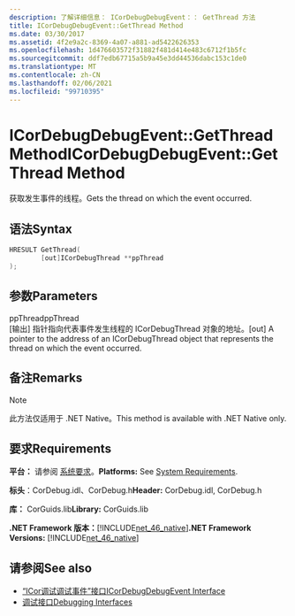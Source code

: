 ```yaml
---
description: 了解详细信息： ICorDebugDebugEvent：： GetThread 方法
title: ICorDebugDebugEvent::GetThread Method
ms.date: 03/30/2017
ms.assetid: 4f2e9a2c-8369-4a07-a881-ad5422626353
ms.openlocfilehash: 1d476603572f31882f481d414e483c6712f1b5fc
ms.sourcegitcommit: ddf7edb67715a5b9a45e3dd44536dabc153c1de0
ms.translationtype: MT
ms.contentlocale: zh-CN
ms.lasthandoff: 02/06/2021
ms.locfileid: "99710395"
---
```

# <a name="icordebugdebugeventgetthread-method"></a><span data-ttu-id="3bfbf-103">ICorDebugDebugEvent::GetThread Method</span><span class="sxs-lookup"><span data-stu-id="3bfbf-103">ICorDebugDebugEvent::GetThread Method</span></span>

<span data-ttu-id="3bfbf-104">获取发生事件的线程。</span><span class="sxs-lookup"><span data-stu-id="3bfbf-104">Gets the thread on which the event occurred.</span></span>  
  
## <a name="syntax"></a><span data-ttu-id="3bfbf-105">语法</span><span class="sxs-lookup"><span data-stu-id="3bfbf-105">Syntax</span></span>  
  
```cpp  
HRESULT GetThread(  
        [out]ICorDebugThread **ppThread  
);  
```  
  
## <a name="parameters"></a><span data-ttu-id="3bfbf-106">参数</span><span class="sxs-lookup"><span data-stu-id="3bfbf-106">Parameters</span></span>  

 <span data-ttu-id="3bfbf-107">ppThread</span><span class="sxs-lookup"><span data-stu-id="3bfbf-107">ppThread</span></span>  
 <span data-ttu-id="3bfbf-108">[输出] 指针指向代表事件发生线程的 ICorDebugThread 对象的地址。</span><span class="sxs-lookup"><span data-stu-id="3bfbf-108">[out] A pointer to the address of an ICorDebugThread object that represents the thread on which the event occurred.</span></span>  
  
## <a name="remarks"></a><span data-ttu-id="3bfbf-109">备注</span><span class="sxs-lookup"><span data-stu-id="3bfbf-109">Remarks</span></span>  
  
> [!NOTE]
> <span data-ttu-id="3bfbf-110">此方法仅适用于 .NET Native。</span><span class="sxs-lookup"><span data-stu-id="3bfbf-110">This method is available with .NET Native only.</span></span>  
  
## <a name="requirements"></a><span data-ttu-id="3bfbf-111">要求</span><span class="sxs-lookup"><span data-stu-id="3bfbf-111">Requirements</span></span>  

 <span data-ttu-id="3bfbf-112">**平台：** 请参阅 [系统要求](../../get-started/system-requirements.md)。</span><span class="sxs-lookup"><span data-stu-id="3bfbf-112">**Platforms:** See [System Requirements](../../get-started/system-requirements.md).</span></span>  
  
 <span data-ttu-id="3bfbf-113">**标头**：CorDebug.idl、CorDebug.h</span><span class="sxs-lookup"><span data-stu-id="3bfbf-113">**Header:** CorDebug.idl, CorDebug.h</span></span>  
  
 <span data-ttu-id="3bfbf-114">**库：** CorGuids.lib</span><span class="sxs-lookup"><span data-stu-id="3bfbf-114">**Library:** CorGuids.lib</span></span>  
  
 <span data-ttu-id="3bfbf-115">**.NET Framework 版本：**[!INCLUDE[net_46_native](../../../../includes/net-46-native-md.md)]</span><span class="sxs-lookup"><span data-stu-id="3bfbf-115">**.NET Framework Versions:** [!INCLUDE[net_46_native](../../../../includes/net-46-native-md.md)]</span></span>  
  
## <a name="see-also"></a><span data-ttu-id="3bfbf-116">请参阅</span><span class="sxs-lookup"><span data-stu-id="3bfbf-116">See also</span></span>

- [<span data-ttu-id="3bfbf-117">“ICor调试调试事件”接口</span><span class="sxs-lookup"><span data-stu-id="3bfbf-117">ICorDebugDebugEvent Interface</span></span>](icordebugdebugevent-interface.md)
- [<span data-ttu-id="3bfbf-118">调试接口</span><span class="sxs-lookup"><span data-stu-id="3bfbf-118">Debugging Interfaces</span></span>](debugging-interfaces.md)
